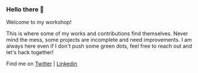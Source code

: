 ### Hello there 👋

Welcome to my workshop! 

This is where some of my works and contributions find themselves. Never mind the mess, some projects are incomplete and need improvements. I am always here even if I don't push some green dots, feel free to reach out and let's hack together! 


Find me on [Twitter](https://twitter.com/knyambee) | [Linkedin](https://www.linkedin.com/in/knyambee/)

